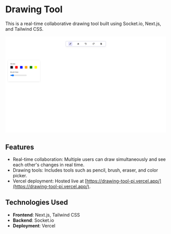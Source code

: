 # Drawing Tool

This is a real-time collaborative drawing tool built using Socket.io, Next.js, and Tailwind CSS.

![Screenshot of Drawing Tool](./public/drawingtool.png)

## Features

- Real-time collaboration: Multiple users can draw simultaneously and see each other's changes in real time.
- Drawing tools: Includes tools such as pencil, brush, eraser, and color picker.
- Vercel deployment: Hosted live at [https://drawing-tool-pi.vercel.app/](https://drawing-tool-pi.vercel.app/).

## Technologies Used

- **Frontend**: Next.js, Tailwind CSS
- **Backend**: Socket.io
- **Deployment**: Vercel
